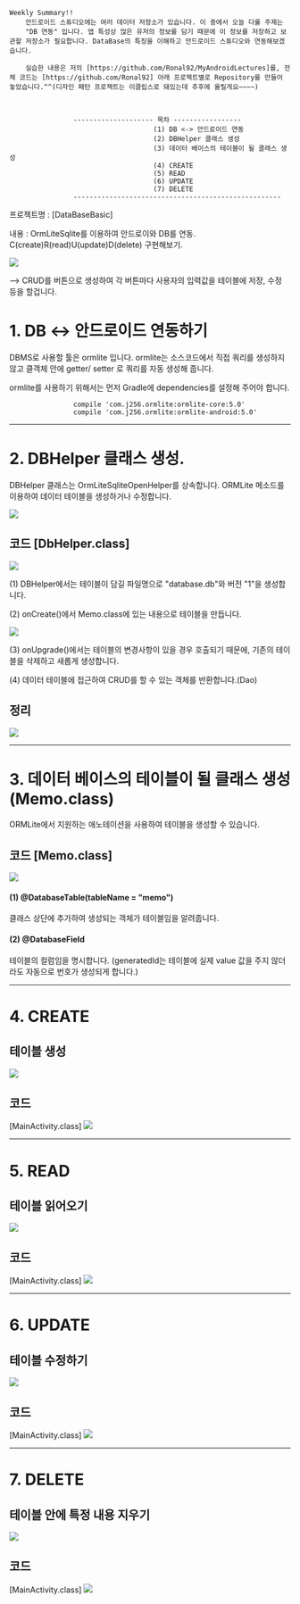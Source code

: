 
	Weekly Summary!!
		안드로이드 스튜디오에는 여러 데이터 저장소가 있습니다. 이 중에서 오늘 다룰 주제는
		"DB 연동" 입니다. 앱 특성상 많은 유저의 정보를 담기 때문에 이 정보를 저장하고 보관할 저장소가 필요합니다. DataBase의 특징을 이해하고 안드로이드 스튜디오와 연동해보겠습니다.

		실습한 내용은 저의 [https://github.com/Ronal92/MyAndroidLectures]를, 전체 코드는 [https://github.com/Ronal92] 아래 프로젝트별로 Repository를 만들어 놓았습니다.^^(디자인 패턴 프로젝트는 이클립스로 돼있는데 추후에 올릴게요~~~~)
	   	 


					-------------------- 목차 -----------------
										(1) DB <-> 안드로이드 연동
										(2) DBHelper 클래스 생성
										(3) 데이터 베이스의 테이블이 될 클래스 생성
										(4) CREATE
										(5) READ
										(6) UPDATE
										(7) DELETE
					----------------------------------------------------

 프로젝트명 : [DataBaseBasic]

 내용 : OrmLiteSqlite를 이용하여 안드로이와 DB를 연동.
		C(create)R(read)U(update)D(delete) 구현해보기.

![](http://i.imgur.com/sYSfCj0.png)

--> CRUD를 버튼으로 생성하여 각 버튼마다 사용자의 입력값을 테이블에 저장, 수정 등을 할겁니다.

# 1. DB <-> 안드로이드 연동하기

DBMS로 사용할 툴은 ormlite 입니다. ormlite는 소스코드에서 직접 쿼리를 생성하지 않고 클객체 안에 getter/ setter 로 쿼리를 자동 생성해 줍니다.

ormlite를 사용하기 위해서는 먼저 Gradle에 dependencies를 설정해 주어야 합니다.

				    compile 'com.j256.ormlite:ormlite-core:5.0'
				    compile 'com.j256.ormlite:ormlite-android:5.0'

---------------------------------------------------

# 2. DBHelper 클래스 생성.

DBHelper 클래스는 OrmLiteSqliteOpenHelper를 상속합니다. ORMLite 메소드를 이용하여 데이터 테이블을 생성하거나 수정합니다.

![](http://i.imgur.com/K1oQCur.png)

## 코드 [DbHelper.class]

![](http://i.imgur.com/xcfv1mN.png)

(1) DBHelper에서는 테이블이 담길 파일명으로 "database.db"와 버전 "1"을 생성합니다.

(2) onCreate()에서 Memo.class에 있는 내용으로 테이블을 만듭니다.

![](http://i.imgur.com/EhUxsga.png)

(3) onUpgrade()에서는 테이블의 변경사항이 있을 경우 호출되기 때문에, 기존의 테이블을 삭제하고 새롭게 생성합니다.

(4) 데이터 테이블에 접근하여 CRUD를 할 수 있는 객체를 반환합니다.(Dao)

## 정리

![](http://i.imgur.com/vVmCMns.png)


------------------------------------------------------

# 3. 데이터 베이스의 테이블이 될 클래스 생성(Memo.class)

ORMLite에서 지원하는 애노테이션을 사용하여 테이블을 생성할 수 있습니다.

## 코드 [Memo.class]

![](http://i.imgur.com/QIqs46U.png)

#### (1) @DatabaseTable(tableName = "memo")

클래스 상단에 추가하여 생성되는 객체가 테이블임을 알려줍니다.

#### (2) @DatabaseField

테이블의 컬럼임을 명시합니다. (generatedId는 테이블에 실제 value 값을 주지 않더라도 자동으로 번호가 생성되게 합니다.)

---------------------------------------------------------

# 4. CREATE

## 테이블 생성

![](http://i.imgur.com/hDNtvLL.png)

## 코드 

[MainActivity.class]
![](http://i.imgur.com/ooSxDcY.png)




------------------------------------------------------

# 5. READ

## 테이블 읽어오기

![](http://i.imgur.com/ybzLsi7.png)

## 코드 

[MainActivity.class]
![](http://i.imgur.com/FQSHypN.png)




-----------------------------------------------------

# 6. UPDATE

## 테이블 수정하기

![](http://i.imgur.com/IIGQE01.png)

## 코드 

[MainActivity.class]
![](http://i.imgur.com/4Wqjqup.png)


------------------------------------------------------

# 7. DELETE

## 테이블 안에 특정 내용 지우기

![](http://i.imgur.com/4MjczZJ.png)

## 코드 

[MainActivity.class]
![](http://i.imgur.com/Vw88V4K.png)
